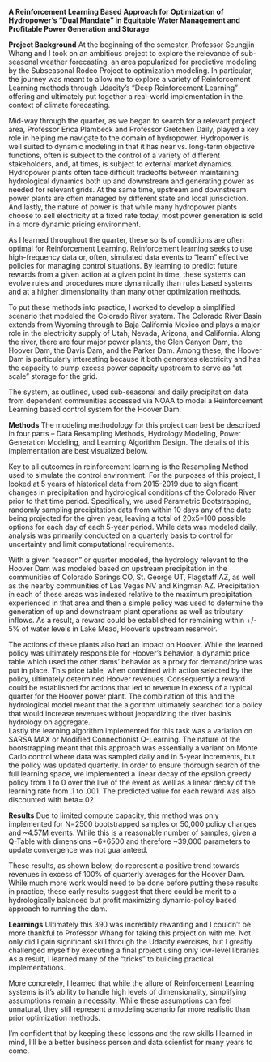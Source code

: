 **A Reinforcement Learning Based Approach for Optimization of
Hydropower’s “Dual Mandate” in Equitable Water Management
and Profitable Power Generation and Storage**

**Project Background**
At the beginning of the semester, Professor Seungjin Whang and I took on an ambitious project to explore the relevance of sub-seasonal weather forecasting, an area popularized for predictive modeling by the Subseasonal Rodeo Project to optimization modeling.  In particular, the journey was meant to allow me to explore a variety of Reinforcement Learning methods through Udacity’s “Deep Reinforcement Learning” offering and ultimately put together a real-world implementation in the context of climate forecasting.  

Mid-way through the quarter, as we began to search for a relevant project area, Professor Erica Plambeck and Professor Gretchen Daily, played a key role in helping me navigate to the domain of hydropower.  Hydropower is well suited to dynamic modeling in that it has near vs. long-term objective functions, often is subject to the control of a variety of different stakeholders, and, at times, is subject to external market dynamics.  Hydropower plants often face difficult tradeoffs between maintaining hydrological dynamics both up and downstream and generating power as needed for relevant grids.  At the same time, upstream and downstream power plants are often managed by different state and local jurisdiction.  And lastly, the nature of power is that while many hydropower plants choose to sell electricity at a fixed rate today, most power generation is sold in a more dynamic pricing environment. 

As I learned throughout the quarter, these sorts of conditions are often optimal for Reinforcement Learning.  Reinforcement learning seeks to use high-frequency data or, often, simulated data events to “learn” effective policies for managing control situations.  By learning to predict future rewards from a given action at a given point in time, these systems can evolve rules and procedures more dynamically than rules based systems and at a higher dimensionality than many other optimization methods.  

To put these methods into practice, I worked to develop a simplified scenario that modeled the Colorado River system.  The Colorado River Basin extends from Wyoming through to Baja California Mexico and plays a major role in the electricity supply of Utah, Nevada, Arizona, and California.  Along the river, there are four major power plants, the Glen Canyon Dam, the Hoover Dam, the Davis Dam, and the Parker Dam.  Among these, the Hoover Dam is particularly interesting because it both generates electricity and has the capacity to pump excess power capacity upstream to serve as “at scale” storage for the grid.  

The system, as outlined, used sub-seasonal and daily precipitation data from dependent communities accessed via NOAA to model a Reinforcement Learning based control system for the Hoover Dam.  

**Methods**
The modeling methodology for this project can best be described in four parts – Data Resampling Methods, Hydrology Modeling, Power Generation Modeling, and Learning Algorithm Design.  The details of this implementation are best visualized below.

Key to all outcomes in reinforcement learning is the Resampling Method used to simulate the control environment.  For the purposes of this project, I looked at 5 years of historical data from 2015-2019 due to significant changes in precipitation and hydrological conditions of the Colorado River prior to that time period.  Specifically, we used Parametric Bootstrapping, randomly sampling precipitation data from within 10 days any of the date being projected for the given year, leaving a total of 20x5=100 possible options for each day of each 5-year period.  While data was modeled daily, analysis was primarily conducted on a quarterly basis to control for uncertainty and limit computational requirements. 

With a given “season” or quarter modeled, the hydrology relevant to the Hoover Dam was modeled based on upstream precipitation in the communities of Colorado Springs CO, St. George UT, Flagstaff AZ, as well as the nearby communities of Las Vegas NV and Kingman AZ.  Precipitation in each of these areas was indexed relative to the maximum precipitation experienced in that area and then a simple policy was used to determine the generation of up and downstream plant operations as well as tributary inflows.  As a result, a reward could be established for remaining within +/- 5% of water levels in Lake Mead, Hoover’s upstream reservoir.  

The actions of these plants also had an impact on Hoover.  While the learned policy was ultimately responsible for Hoover’s behavior, a dynamic price table which used the other dams’ behavior as a proxy for demand/price was put in place.  This price table, when combined with action selected by the policy, ultimately determined Hoover revenues.  Consequently a reward could be established for actions that led to revenue in excess of a typical quarter for the Hoover power plant.  The combination of this and the hydrological model meant that the algorithm ultimately searched for a policy that would increase revenues without jeopardizing the river basin’s hydrology on aggregate.  
Lastly the learning algorithm implemented for this task was a variation on SARSA MAX or Modified Connectionist Q-Learning.  The nature of the bootstrapping meant that this approach was essentially a variant on Monte Carlo control where data was sampled daily and in 5-year increments, but the policy was updated quarterly.  In order to ensure thorough search of the full learning space, we implemented a linear decay of the epsilon greedy policy from 1 to 0 over the live of the event as well as a linear decay of the learning rate from .1 to .001.  The predicted value for each reward was also discounted with beta=.02.  

**Results**
Due to limited compute capacity, this method was only implemented for N=2500 bootstrapped samples or 50,000 policy changes and ~4.57M events.  While this is a reasonable number of samples, given a Q-Table with dimensions ~6*6500 and therefore ~39,000 parameters to update convergence was not guaranteed.  

These results, as shown below, do represent a positive trend towards revenues in excess of 100% of quarterly averages for the Hoover Dam.  While much more work would need to be done before putting these results in practice, these early results suggest that there could be merit to a hydrologically balanced but profit maximizing dynamic-policy based approach to running the dam. 

**Learnings**
Ultimately this 390 was incredibly rewarding and I couldn’t be more thankful to Professor Whang for taking this project on with me.  Not only did I gain significant skill through the Udacity exercises, but I greatly challenged myself by executing a final project using only low-level libraries.  As a result, I learned many of the “tricks” to building practical implementations. 

More concretely, I learned that while the allure of Reinforcement Learning systems is it’s ability to handle high levels of dimensionality, simplifying assumptions remain a necessity.  While these assumptions can feel unnatural, they still represent a modeling scenario far more realistic than prior optimization methods.  

I’m confident that by keeping these lessons and the raw skills I learned in mind, I’ll be a better business person and data scientist for many years to come.  


